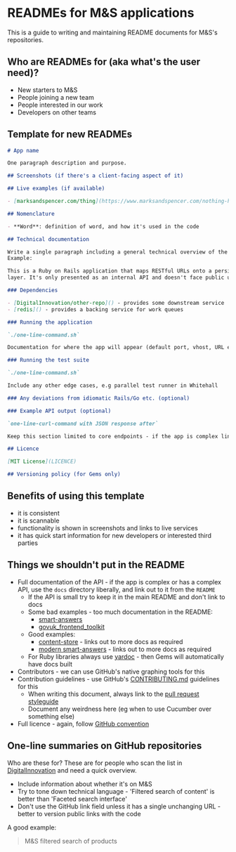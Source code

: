 # READMEs for M&S applications

This is a guide to writing and maintaining README documents for M&S's repositories.

## Who are READMEs for (aka what's the user need)?

- New starters to M&S
- People joining a new team
- People interested in our work
- Developers on other teams

## Template for new READMEs

```markdown
# App name

One paragraph description and purpose.

## Screenshots (if there's a client-facing aspect of it)

## Live examples (if available)

- [marksandspencer.com/thing](https://www.marksandspencer.com/nothing-here)

## Nomenclature

- **Word**: definition of word, and how it's used in the code

## Technical documentation

Write a single paragraph including a general technical overview of the app.
Example:

This is a Ruby on Rails application that maps RESTful URLs onto a persistence
layer. It's only presented as an internal API and doesn't face public users.

### Dependencies

- [DigitalInnovation/other-repo]() - provides some downstream service
- [redis]() - provides a backing service for work queues

### Running the application

`./one-line-command.sh`

Documentation for where the app will appear (default port, vhost, URL etc).

### Running the test suite

`./one-line-command.sh`

Include any other edge cases, e.g parallel test runner in Whitehall

### Any deviations from idiomatic Rails/Go etc. (optional)

### Example API output (optional)

`one-line-curl-command with JSON response after`

Keep this section limited to core endpoints - if the app is complex link out to `/docs`.

## Licence

[MIT License](LICENCE)

## Versioning policy (for Gems only)

```

## Benefits of using this template

- it is consistent
- it is scannable
- functionality is shown in screenshots and links to live services
- it has quick start information for new developers or interested third parties

## Things we shouldn't put in the README

- Full documentation of the API - if the app is complex or has a complex API, use the `docs` directory liberally, and link out to it from the `README`
	- If the API is small try to keep it in the main README and don't link to docs
	- Some bad examples - too much documentation in the README:
		- [smart-answers](https://github.com/alphagov/smart-answers/blob/06dfeb854ec9728374186a2e37c1eb62a5aaa49a/README.md)
		- [govuk_frontend_toolkit](https://github.com/alphagov/govuk_frontend_toolkit/blob/edd834de8d2f4e854475f5d226aa0cd260795cef/README.md)
	- Good examples:
		- [content-store](https://github.com/alphagov/content-store/blob/b244620f505f248fc93d8556eedad14b5cba1187/README.md) - links out to more docs as required
		- [modern smart-answers](https://github.com/alphagov/smart-answers/blob/c0b4580d18ccc5004abfa7015017d26e1a73f2aa/README.md) - links out to more docs as required
	- For Ruby libraries always use [yardoc](http://yardoc.org/) - then Gems will automatically have docs built
- Contributors - we can use GitHub's native graphing tools for this
- Contribution guidelines - use GitHub's [CONTRIBUTING.md](https://help.github.com/articles/setting-guidelines-for-repository-contributors/) guidelines for this
	- When writing this document, always link to the [pull request styleguide](https://github.com/DigitalInnovation/styleguides/blob/master/pull-requests.md)
	- Document any weirdness here (eg when to use Cucumber over something else)
- Full licence - again, follow [GitHub convention](https://help.github.com/articles/open-source-licensing/#where-does-the-license-live-on-my-repository)

## One-line summaries on GitHub repositories

Who are these for? These are for people who scan the list in [DigitalInnovation](https://github.com/DigitalInnovation/) and need a quick overview.

- Include information about whether it's on M&S
- Try to tone down technical language - 'Filtered search of content' is better than 'Faceted search interface'
- Don't use the GitHub link field unless it has a single unchanging URL - better to version public links with the code

A good example:

> M&S filtered search of products
